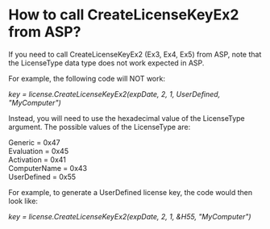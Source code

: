# How to call CreateLicenseKeyEx2 from ASP?

If you need to call CreateLicenseKeyEx2 (Ex3, Ex4, Ex5) from ASP, note that the LicenseType data type does not work expected in ASP.

For example, the following code will NOT work:

_key = license.CreateLicenseKeyEx2(expDate, 2, 1, UserDefined, "MyComputer")_

Instead, you will need to use the hexadecimal value of the LicenseType argument. The possible values of the LicenseType are:

Generic = 0x47\
Evaluation = 0x45\
Activation = 0x41\
ComputerName = 0x43\
UserDefined = 0x55

For example, to generate a UserDefined license key, the code would then look like:

_key = license.CreateLicenseKeyEx2(expDate, 2, 1, \&H55, "MyComputer")_
